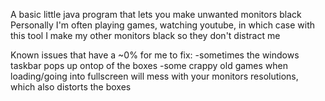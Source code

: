A basic little java program that lets you make unwanted monitors black
Personally I'm often playing games, watching youtube, in which case with this tool I make my other monitors black so they don't distract me

Known issues that have a ~0% for me to fix:
-sometimes the windows taskbar pops up ontop of the boxes
-some crappy old games when loading/going into fullscreen will mess with your monitors resolutions, which also distorts the boxes

